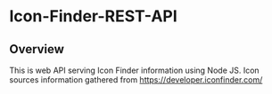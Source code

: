 # Icon-Finder-REST-API
## Overview
This is web API serving Icon Finder information using Node JS. Icon sources information gathered from https://developer.iconfinder.com/

